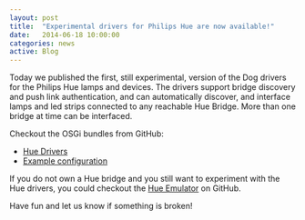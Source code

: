 ```yaml
---
layout: post
title:  "Experimental drivers for Philips Hue are now available!"
date:   2014-06-18 10:00:00
categories: news
active: Blog
---
```

Today we published the first, still experimental, version of the Dog drivers for the Philips Hue lamps and devices. The drivers support bridge discovery and push link authentication, and can automatically discover, and interface lamps and led strips connected to any reachable Hue Bridge. More than one bridge at time can be interfaced.

Checkout the OSGi bundles from GitHub:

* [Hue Drivers](https://github.com/dog-gateway/hue-drivers)
* [Example configuration](https://github.com/dog-gateway/hue-configuration)

If you do not own a Hue bridge and you still want to experiment with the Hue drivers, you could checkout the [Hue Emulator](https://github.com/SteveyO/Hue-Emulator) on GitHub.

Have fun and let us know if something is broken!